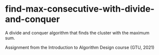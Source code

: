 # find-max-consecutive-with-divide-and-conquer

A divide and conquer algorithm that finds the cluster with the maximum sum.

Assignment from the Introduction to Algorithm Design course (GTU, 2021)

